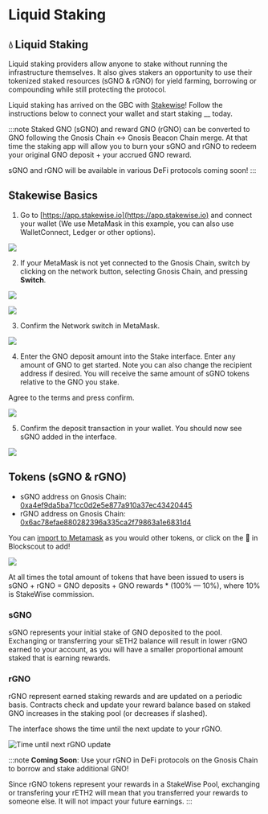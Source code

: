 ---
---

# Liquid Staking

## 💧 Liquid Staking

Liquid staking providers allow anyone to stake without running the infrastructure themselves. It also gives stakers an opportunity to use their tokenized staked resources (sGNO & rGNO) for yield farming, borrowing or compounding while still protecting the protocol.

Liquid staking has arrived on the GBC with [Stakewise](https://app.stakewise.io)! Follow the instructions below to connect your wallet and start staking __ today.

:::note
Staked GNO (sGNO) and reward GNO (rGNO) can be converted to GNO following the Gnosis Chain <-> Gnosis Beacon Chain merge. At that time the staking app will allow you to burn your sGNO and rGNO to redeem your original GNO deposit + your accrued GNO reward.

sGNO and rGNO will be available in various DeFi protocols coming soon!
:::

## Stakewise Basics

1) Go to [https://app.stakewise.io](https://app.stakewise.io) and connect your wallet (We use MetaMask in this example, you can also use WalletConnect, Ledger or other options).

![](/img/validators/stakewise-1.png)

2) If your MetaMask is not yet connected to the Gnosis Chain, switch by clicking on the network button, selecting Gnosis Chain, and pressing **Switch**.

![](/img/validators/stakewise-2.png)

![](/img/validators/stakewise-3.png)

3) Confirm the Network switch in MetaMask.

![](/img/validators/stakewise-4.png)

4) Enter the GNO deposit amount into the Stake interface. Enter any amount of GNO to get started.  Note you can also change the recipient address if desired. You will receive the same amount of sGNO tokens relative to the GNO you stake.

Agree to the terms and press confirm.

![](/img/validators/stakewise-5.png)

5) Confirm the deposit transaction in your wallet. You should now see sGNO added in the interface.

![](/img/validators/sGNO.png)

## Tokens (sGNO & rGNO)

* sGNO address on Gnosis Chain:
  [0xa4ef9da5ba71cc0d2e5e877a910a37ec43420445 ](https://blockscout.com/xdai/mainnet/token/0xA4eF9Da5BA71Cc0D2e5E877a910A37eC43420445/token-transfers)
* rGNO address on Gnosis Chain:
  [0x6ac78efae880282396a335ca2f79863a1e6831d4 ](https://blockscout.com/xdai/mainnet/token/0x6aC78efae880282396a335CA2F79863A1e6831D4/token-transfers)

You can [import to Metamask](https://consensys.net/blog/metamask/how-to-add-your-custom-tokens-in-metamask/) as you would other tokens, or click on the 🦊 in Blockscout to add!

![](/img/validators/blockscout-1.png)

At all times the total amount of tokens that have been issued to users is sGNO + rGNO = GNO deposits + GNO rewards \* (100% — 10%), where 10% is StakeWise commission.

### sGNO

sGNO represents your initial stake of GNO deposited to the pool. Exchanging or transferring your sETH2 balance will result in lower rGNO earned to your account, as you will have a smaller proportional amount staked that is earning rewards.

### rGNO

rGNO represent earned staking rewards and are updated on a periodic basis.  Contracts check and update your reward balance based on staked GNO increases in the staking pool (or decreases if slashed).

The interface shows the time until the next update to your rGNO.

![Time until next rGNO update](/img/validators/next-update.png)

:::note
**Coming Soon**: Use your rGNO in DeFi protocols on the Gnosis Chain to borrow and stake additional GNO! 

Since rGNO tokens represent your rewards in a StakeWise Pool, exchanging or transfering your rETH2 will mean that you transferred your rewards to someone else. It will not impact your future earnings.
:::

